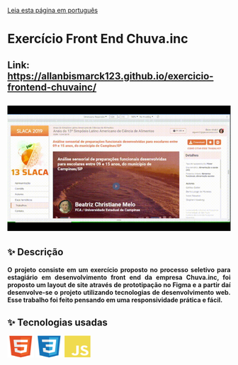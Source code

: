 <a href="README.md" target="_blank">Leia esta página em português<a/> 

# Exercício Front End Chuva.inc
## Link: https://allanbismarck123.github.io/exercicio-frontend-chuvainc/

## <img src="gif.gif" width="auto" height="auto"/>
## ✨ Descrição

#### <p align="justify">O projeto consiste em um exercício proposto no processo seletivo para estagiário em desenvolvimento front end da empresa Chuva.inc, foi proposto um layout de site através de prototipação no Figma e a partir daí desenvolve-se o projeto utilizando tecnologias de desenvolvimento web. Esse trabalho foi feito pensando em uma responsividade prática e fácil.</p>

## ✨ Tecnologias usadas 
<div style="display: inline_block">
  <img align="center" alt="Allan-HTML" height="50" width="60" src="https://raw.githubusercontent.com/devicons/devicon/master/icons/html5/html5-original.svg">
  <img align="center" alt="Allan-CSS" height="50" width="60" src="https://raw.githubusercontent.com/devicons/devicon/master/icons/css3/css3-original.svg">
  <img align="center" alt="Allan-Js" height="50" width="60" src="https://raw.githubusercontent.com/devicons/devicon/master/icons/javascript/javascript-plain.svg">
</div>
